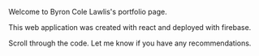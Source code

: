 Welcome to Byron Cole Lawlis's portfolio page.

This web application was created with react and deployed with firebase.

Scroll through the code. Let me know if you have any recommendations.
